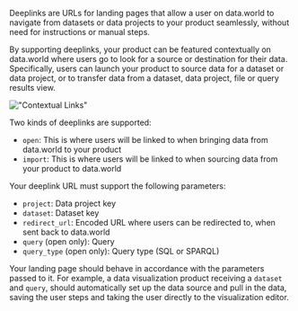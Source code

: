 Deeplinks are URLs for landing pages that allow a user on data.world to navigate from datasets 
or data projects to your product seamlessly, without need for instructions or manual steps.

By supporting deeplinks, your product can be featured contextually on data.world where users go to
look for a source or destination for their data. Specifically, users can launch your product to 
source data for a dataset or data project, or to transfer data from a dataset, data project, file 
or query results view.

!["Contextual Links"](https://cdn.filepicker.io/api/file/tfESueEfROuL3ibbBxka "Contextual Links")

Two kinds of deeplinks are supported:
- `open`: This is where users will be linked to when bringing data from data.world to your product
- `import`: This is where users will be linked to when sourcing data from your product to data.world

Your deeplink URL must support the following parameters:

- `project`: Data project key
- `dataset`: Dataset key
- `redirect_url`: Encoded URL where users can be redirected to, when sent back to data.world
- `query` (open only): Query
- `query_type` (open only): Query type (SQL or SPARQL)

Your landing page should behave in accordance with the parameters passed to it. For example, a data visualization product receiving a `dataset` and `query`, should automatically set up the data source and pull in the data, saving the user steps and taking the user directly to the visualization editor.
